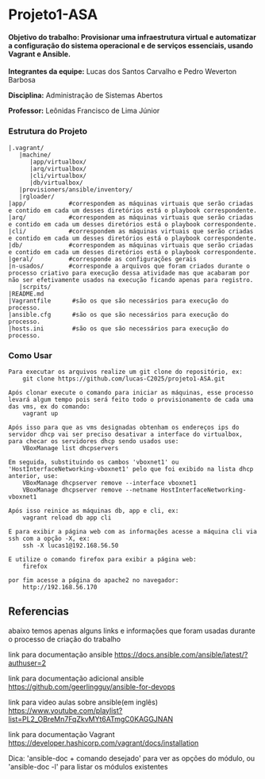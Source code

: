# Projeto1-ASA
#### Objetivo do trabalho: Provisionar uma infraestrutura virtual e automatizar a configuração do sistema operacional e de serviços essenciais, usando Vagrant e Ansible.

**Integrantes da equipe:**
Lucas dos Santos Carvalho e Pedro Weverton Barbosa

**Disciplina:**
Administração de Sistemas Abertos

**Professor:**
Leônidas Francisco de Lima Júnior

### Estrutura do Projeto
```
|.vagrant/
   |machine/
      |app/virtualbox/
      |arq/virtualbox/
      |cli/virtualbox/
      |db/virtualbox/
   |provisioners/ansible/inventory/
   |rgloader/
|app/            #correspondem as máquinas virtuais que serão criadas e contido em cada um desses diretórios está o playbook correspondente.
|arq/            #correspondem as máquinas virtuais que serão criadas e contido em cada um desses diretórios está o playbook correspondente.
|cli/            #correspondem as máquinas virtuais que serão criadas e contido em cada um desses diretórios está o playbook correspondente.
|db/             #correspondem as máquinas virtuais que serão criadas e contido em cada um desses diretórios está o playbook correspondente.
|geral/          #corresponde as configurações gerais 
|n-usados/       #corresponde a arquivos que foram criados durante o processo criativo para execução dessa atividade mas que acabaram por não ser efetivamente usados na execução ficando apenas para registro.
   |scrpits/
|README.md
|Vagrantfile      #são os que são necessários para execução do processo.
|ansible.cfg      #são os que são necessários para execução do processo.
|hosts.ini        #são os que são necessários para execução do processo.
```
### Como Usar
```
Para executar os arquivos realize um git clone do repositório, ex:
    git clone https://github.com/lucas-C2025/projeto1-ASA.git

Após clonar execute o comando para iniciar as máquinas, esse processo levará algum tempo pois será feito todo o provisionamento de cada uma das vms, ex do comando:
    vagrant up

Após isso para que as vms designadas obtenham os endereços ips do servidor dhcp vai ser preciso desativar a interface do virtualbox, para checar os servidores dhcp sendo usados use:
    VBoxManage list dhcpservers

Em seguida, substituindo os cambos 'vboxnet1' ou 'HostInterfaceNetworking-vboxnet1' pelo que foi exibido na lista dhcp anterior, use:
    VBoxManage dhcpserver remove --interface vboxnet1  
    VBoxManage dhcpserver remove --netname HostInterfaceNetworking-vboxnet1

Após isso reinice as máquinas db, app e cli, ex:
    vagrant reload db app cli

E para exibir a página web com as informações acesse a máquina cli via ssh com a opção -X, ex:
    ssh -X lucas1@192.168.56.50

E utilize o comando firefox para exibir a página web:
    firefox

por fim acesse a página do apache2 no navegador:
    http://192.168.56.170
```
## Referencias

abaixo temos apenas alguns links e informações que foram usadas durante o processo de criação do trabalho


link para documentação ansible https://docs.ansible.com/ansible/latest/?authuser=2

link para documentação adicional ansible https://github.com/geerlingguy/ansible-for-devops

link para video aulas sobre ansible(em inglês) https://www.youtube.com/playlist?list=PL2_OBreMn7FqZkvMYt6ATmgC0KAGGJNAN

link para documentação Vagrant https://developer.hashicorp.com/vagrant/docs/installation

Dica:
    'ansible-doc + comando desejado' para ver as opções do módulo, ou 'ansible-doc -l' para listar os módulos existentes


